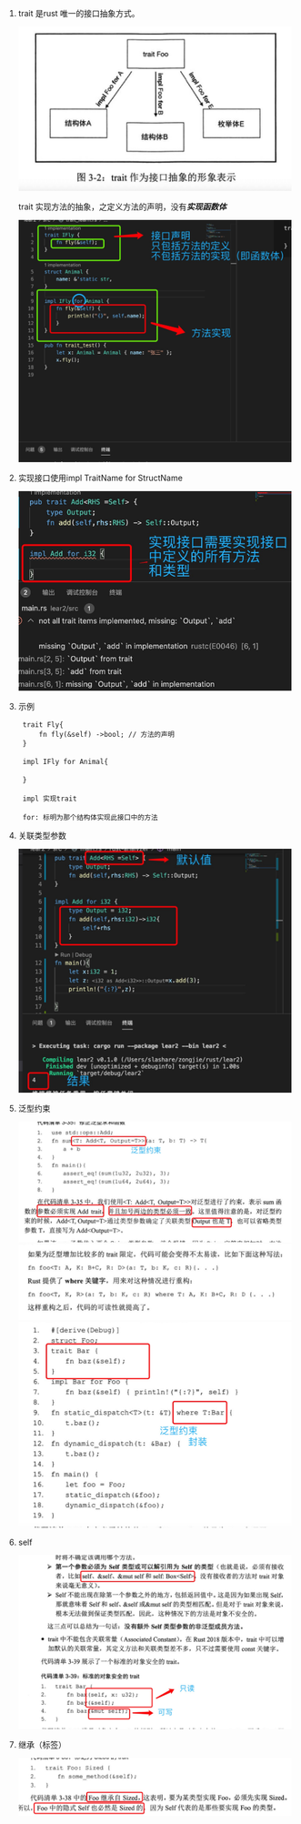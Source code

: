 1. trait 是rust 唯一的接口抽象方式。

   ![avatar](../assets/trait-1.jpg)

   trait 实现方法的抽象，之定义方法的声明，没有***实现函数体***

   ![avatar](../assets/trait.jpg)

2. 实现接口使用impl TraitName for StructName

   ![avatar](../assets/trait-2.jpg)

3. 示例

        trait Fly{
            fn fly(&self) ->bool; // 方法的声明
        }

        impl IFly for Animal{

        }

        impl 实现trait

        for: 标明为那个结构体实现此接口中的方法

3. 关联类型参数

   ![avatar](../assets/trait-3.jpg)

4. 泛型约束

   ![avatar](../assets/trait-4.jpg)
   ![avatar](../assets/trait-5.jpg)
   ![avatar](../assets/trait-6.jpg)

5. self

   ![avatar](../assets/trait-7.jpg)

6. 继承（标签）

   ![avatar](../assets/trait-8.jpg)
